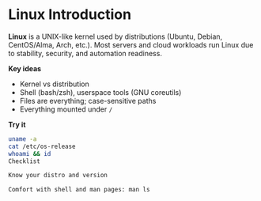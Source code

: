 # Linux Introduction

**Linux** is a UNIX-like kernel used by distributions (Ubuntu, Debian, CentOS/Alma, Arch, etc.). Most servers and cloud workloads run Linux due to stability, security, and automation readiness.

**Key ideas**
- Kernel vs distribution
- Shell (bash/zsh), userspace tools (GNU coreutils)
- Files are everything; case-sensitive paths
- Everything mounted under `/`

**Try it**
```bash
uname -a
cat /etc/os-release
whoami && id
Checklist

Know your distro and version

Comfort with shell and man pages: man ls
